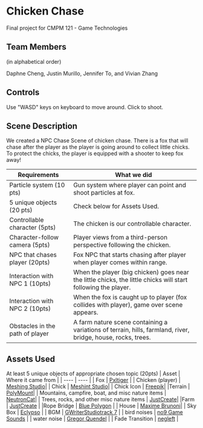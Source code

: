 # Chicken Chase

Final project for CMPM 121 - Game Technologies

## Team Members

(in alphabetical order)

Daphne Cheng, Justin Murillo, Jennifer To, and Vivian Zhang 

## Controls

Use "WASD" keys on keyboard to move around. Click to shoot.

## Scene Description

We created a NPC Chase Scene of chicken chase. There is a fox that will chase after the player as the player is going around to collect little chicks. To protect the chicks, the player is equipped with a shooter to keep fox away!

| Requirements| What we did |
|  ---        |     ----    |
| Particle system (10 pts)| Gun system where player can point and shoot particles at fox.|
| 5 unique objects (20 pts)| Check below for Assets Used.|
| Controllable character (5pts)| The chicken is our controllable character.  |
| Character-follow camera (5pts) | Player views from a third-person perspective following the chicken. |
| NPC that chases player (20pts) | Fox NPC that starts chasing after player when player comes within range.       | 
| Interaction with NPC 1 (10pts) | When the player (big chicken) goes near the little chicks, the little chicks will start following the player.        | 
| Interaction with NPC 2 (10pts)| When the fox is caught up to player (fox collides with player), game over scene appears.|
| Obstacles in the path of player| A farm nature scene containing a variations of terrain, hills, farmland, river, bridge, house, rocks, trees.|

## Assets Used
At least 5 unique objects of appropriate chosen topic (20pts)
| Asset | Where it came from |
| ---- | ---- |
| Fox | [Pxltiger](https://assetstore.unity.com/packages/3d/characters/animals/toon-fox-183005) |
| Chicken (player) | [Meshing Studio](https://assetstore.unity.com/packages/3d/characters/animals/meshtint-free-chicken-mega-toon-series-151842)|
| Chick | [Meshint Studio](https://assetstore.unity.com/packages/3d/characters/animals/meshtint-free-chick-mega-toon-series-152777)|
| Chick Icon | [Freepik](https://www.flaticon.com/free-icon/chicken_381791)|
|Terrain | [PolyMount](https://assetstore.unity.com/packages/3d/vegetation/lowpoly-vegetation-season-pack-lite-96083)|
| Mountains, campfire, boat, and misc nature items | [NeutronCat](https://assetstore.unity.com/packages/3d/environments/landscapes/simple-low-poly-nature-pack-157552)|
| Trees, rocks, and other misc nature items | [JustCreate](https://assetstore.unity.com/packages/3d/environments/landscapes/low-poly-simple-nature-pack-162153)|
|Farm | [JustCreate](https://assetstore.unity.com/packages/3d/environments/industrial/low-poly-farm-pack-lite-188100) |
|Rope Bridge | [Blue Polygon](https://assetstore.unity.com/packages/3d/environments/rope-bridge-3d-222563) |
| House | [Maxime Brunoni](https://assetstore.unity.com/packages/3d/props/stylized-country-house-205553)|
| Sky Box | [Eclypso](/sky/skybox-add-on-136594) |
| BGM  | [GWriterStudiotrack 7](https://assetstore.unity.com/packages/audio/music/8bit-music-062022-225623) |
| bird noises | [no9 Game Sounds](https://assetstore.unity.com/packages/audio/sound-fx/animals/sparrow-sounds-158174) |
| water noise | [Gregor Quendel](https://assetstore.unity.com/packages/audio/ambient/nature/free-water-stream-sounds-226371) |
| Fade Transition | [negleft](https://assetstore.unity.com/packages/tools/particles-effects/simple-fade-scene-transition-system-81753) |

